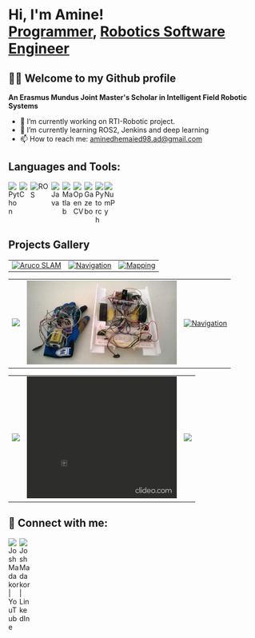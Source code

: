 <h1>Hi, I'm Amine! <br/><a href="https://github.com/AmineDh98">Programmer</a>, <a href="https://www.linkedin.com/in/amine-dhemaied/">Robotics Software Engineer</a>
  




<h2>👨‍💻 Welcome to my Github profile</h2>

**An Erasmus Mundus Joint Master's Scholar in Intelligent Field Robotic Systems**

- 🔭 I’m currently working on RTI-Robotic project.
- 🌱 I’m currently learning ROS2, Jenkins and deep learning
- 📫 How to reach me: aminedhemaied98.ad@gmail.com


<h2>Languages and Tools:</h2>
<a href="https://www.python.org/"><img align="left" alt="Python" width="22px" src="https://cdn.jsdelivr.net/npm/simple-icons@3.13.0/icons/python.svg" /></a>
<a href="https://cplusplus.com/"><img align="left" alt="C" width="22px" src="https://upload.wikimedia.org/wikipedia/commons/thumb/1/18/ISO_C%2B%2B_Logo.svg/1200px-ISO_C%2B%2B_Logo.svg.png" /></a>
<a href="https://www.ros.org/"><img align="left" alt="ROS" width="42px" src="https://upload.wikimedia.org/wikipedia/commons/b/bb/Ros_logo.svg" /></a>
<a href="https://www.java.com/en/"><img align="left" alt="Java" width="22px" src="https://cdn.jsdelivr.net/npm/simple-icons@3.13.0/icons/java.svg" /></a>
<a href="https://www.mathworks.com/products/matlab.html"><img align="left" alt="Matlab" width="22px" src="https://img.icons8.com/fluency/452/matlab.png" /></a>
<a href="https://opencv.org/"><img align="left" alt="OpenCV" width="22px" src="https://img.icons8.com/color/452/opencv.png" /></a>
<a href="http://gazebosim.org/"><img align="left" alt="Gazebo" width="22px" src="https://upload.wikimedia.org/wikipedia/en/5/5e/Gazebo_logo_without_text.svg" /></a>
<a href="https://pytorch.org/"><img align="left" alt="Pytorch" width="18px" src="https://upload.wikimedia.org/wikipedia/commons/thumb/1/10/PyTorch_logo_icon.svg/1200px-PyTorch_logo_icon.svg.png" /></a>
<a href="https://numpy.org/"><img align="left" alt="NumPy" width="22px" src="https://avatars.githubusercontent.com/u/288276?v=4" /></a>
<br clear="left" />


<h2>Projects Gallery</h2>

<table>
  <tr>
    <td>
      <a href="https://github.com/SyedMazhar6746/Hands-on-Perception">
        <img src="aruco.gif" alt="Aruco SLAM" style="width:100%">
      </a>
    </td>
    <td>
      <a href="https://github.com/AmineDh98/autonomous_task/tree/Amine">
        <img src="hands-on.gif" alt="Navigation" style="width:100%">
      </a>
    </td>
    <td>
      <a href="https://github.com/AmineDh98/frankenstein">
        <img src="mapping.gif" alt="Mapping" style="width:100%">
      </a>
    </td>
  </tr>
</table>


<table>
  <tr>
    <td>
      <a href="https://github.com/AmineDh98/autonomous_task/tree/Amine/Hands-on-Intervention">
        <img src="interv.gif" width="300">
      </a>
    </td>
    <td>
      <img src="arduino_project.jpg" alt="Navigation" width="300"> 
    </td>
    <td>
      <a href="https://github.com/IFRoS-ELTE/ball_picking_project">
        <img src="robot_image.jpg" alt="Navigation" width="300"> 
      </a>
    </td>
  </tr>
</table>


<table>
  <tr>
    <td>
      <a href="https://github.com/AmineDh98/7dof_arm_control_with_camera">
        <img src="https://github.com/AmineDh98/sayens/blob/main/images/example2.gif" width="270"> 
      </a>
    <td>
       <a href="https://github.com/AmineDh98/frankenstein">
          <img src="https://github.com/AmineDh98/frankenstein/blob/main/images/carto.gif" width="300">
        </a>
    </td>
    <td>
      <a href="https://drive.google.com/file/d/1qrz4vulgcHwBiVmcB5Z45oprHb5yW7Cm/view?usp=sharing">
        <img src="manup.gif"  width="300"> 
      </a>
    </td>
  </tr>
</table>



<h2> 🤳 Connect with me:</h2>

[<img align="left" alt="JoshMadakor | YouTube" width="22px" src="https://cdn.jsdelivr.net/npm/simple-icons@v3/icons/youtube.svg" />][youtube]
[<img align="left" alt="JoshMadakor | LinkedIn" width="22px" src="https://cdn.jsdelivr.net/npm/simple-icons@v3/icons/linkedin.svg" />][linkedin]


[youtube]: https://www.youtube.com/@aminedhemaied9857
[linkedin]: https://www.linkedin.com/in/amine-dhemaied/



